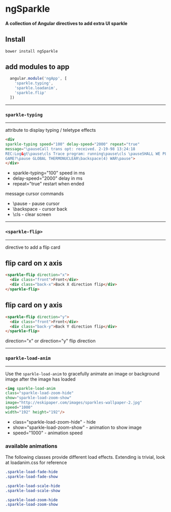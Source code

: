 # ngSparkle

#### A collection of Angular directives to add extra UI sparkle

## Install

```
bower install ngSparkle
```

## add modules to app
```javascript
  angular.module('ngApp', [
    'sparkle.typing',
    'sparkle.loadanim',
    'sparkle.flip'
  ])
```

---
### ```sparkle-typing```
---

attribute to display typing / teletype effects

```html
<div
sparkle-typing speed="100" delay-speed="2000" repeat="true"
message="\pauseCall trans opt: received. 2-19-98 13:24:18
REC:Log&gt\pause\cls Trace program: running\pause\cls \pauseSHALL WE PLAY A
GAME?\pause GLOBAL THERMONUCLEAR\backspace(4) WAR\pause">
</div>
```

* sparkle-typing="100" speed in ms
* delay-speed="2000" delay in ms
* repeat="true" restart when ended

message cursor commands

* \pause - pause cursor
* \backspace - cursor back
* \cls - clear screen

---
### ```<sparkle-flip>```
---

directive to add a flip card

## flip card on x axis
```html
<sparkle-flip direction="x">
  <div class="front">Front</div>
  <div class="back-x">Back X direction flip</div>
</sparkle-flip>
```

## flip card on y axis
```html
<sparkle-flip direction="y">
  <div class="front">Front</div>
  <div class="back-y">Back Y direction flip</div>
</sparkle-flip>
```

direction="x" or direction="y" flip direction

---
### ```sparkle-load-anim```
---

Use the ```sparkle-load-anim``` to gracefully animate an image or background image after the image has loaded

```html
<img sparkle-load-anim
class="sparkle-load-zoom-hide"
show="sparkle-load-zoom-show"
image="http://eskipaper.com/images/sparkles-wallpaper-2.jpg"
speed="1000"
width="192" height="192"/>
```

* class="sparkle-load-zoom-hide" - hide
* show="sparkle-load-zoom-show" - animation to show image
* speed="1000" - animation speed

### available animations

The following classes provide different load effects. Extending is trivial, look at loadanim.css for reference

```css
.sparkle-load-fade-hide
.sparkle-load-fade-show

.sparkle-load-scale-hide
.sparkle-load-scale-show

.sparkle-load-zoom-hide
.sparkle-load-zoom-show
```
